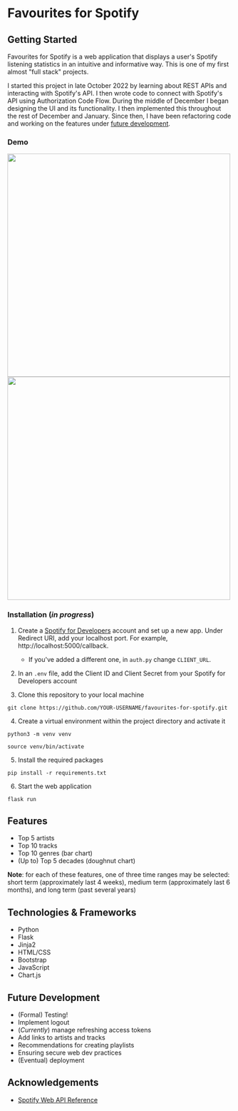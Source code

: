 # Favourites for Spotify

## Getting Started

Favourites for Spotify is a web application that displays a user's Spotify listening statistics in an intuitive and informative way. This is one of my first almost "full stack" projects.

I started this project in late October 2022 by learning about REST APIs and interacting with Spotify's API. I then wrote code to connect with Spotify's API using Authorization Code Flow. During the middle of December I began designing the UI and its functionality. I then implemented this throughout the rest of December and January. Since then, I have been refactoring code and working on the features under [future development](https://github.com/mpoteryk/favourites-for-spotify#future-development).

### Demo

<img src="demo/demo1.gif" width="500" height="auto"> 

<img src="demo/demo3.gif" width="500" height="auto">

<!-- <img src="demo/demo2.gif" width="500" height="auto"> -->

<!-- ### Prerequisites
You will need to have the following installed on your machine:
-->

### Installation (_in progress_)

1. Create a [Spotify for Developers](https://developer.spotify.com/dashboard/login) account and set up a new app. Under Redirect URI, add your localhost port. For example, http://localhost:5000/callback.
    * If you've added a different one, in ```auth.py``` change ```CLIENT_URL```.
   
2. In an ```.env``` file, add the Client ID and Client Secret from your Spotify for Developers account

3. Clone this repository to your local machine 
```
git clone https://github.com/YOUR-USERNAME/favourites-for-spotify.git
```

4. Create a virtual environment within the project directory and activate it
```
python3 -m venv venv
```
```
source venv/bin/activate
```

5. Install the required packages 
```
pip install -r requirements.txt
```
6. Start the web application
```
flask run
```

## Features
* Top 5 artists
* Top 10 tracks
* Top 10 genres (bar chart)
* (Up to) Top 5 decades (doughnut chart)

__Note__: for each of these features, one of three time ranges may be selected: short term (approximately last 4 weeks), medium term (approximately last 6 months), and long term (past several years)

## Technologies & Frameworks
* Python
* Flask
* Jinja2
* HTML/CSS
* Bootstrap
* JavaScript
* Chart.js

## Future Development
* (Formal) Testing!
* Implement logout
* (_Currently_) manage refreshing access tokens
* Add links to artists and tracks
* Recommendations for creating playlists
* Ensuring secure web dev practices
* (Eventual) deployment

## Acknowledgements 
* [Spotify Web API Reference](https://developer.spotify.com/documentation/web-api/reference/#/)

